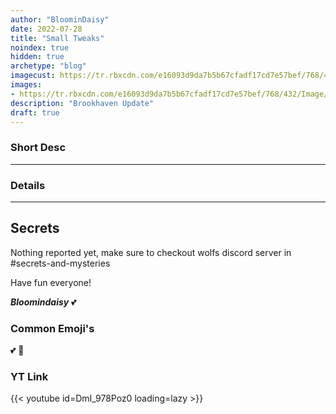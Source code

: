 ```yaml
---
author: "BloominDaisy"
date: 2022-07-28
title: "Small Tweaks"
noindex: true
hidden: true
archetype: "blog"
imagecust: https://tr.rbxcdn.com/e16093d9da7b5b67cfadf17cd7e57bef/768/432/Image/Png
images:
- https://tr.rbxcdn.com/e16093d9da7b5b67cfadf17cd7e57bef/768/432/Image/Png
description: "Brookhaven Update"
draft: true
---
```


### Short Desc

---

### Details
---

## Secrets

Nothing reported yet, make sure to checkout wolfs discord server in #secrets-and-mysteries 

Have fun everyone!

_**Bloomindaisy**_ <span class="nowrap"><span class="emojify">💕</span>


### Common Emoji's 

<span class="emojify">💕</span>
<span class="emojify">🤯</span>

### YT Link

{{< youtube id=DmI_978Poz0 loading=lazy >}}